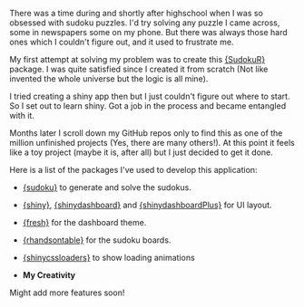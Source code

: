 There was a time during and shortly after highschool when I was so obsessed with sudoku puzzles. I'd try solving any puzzle I came across, some  in newspapers some on my phone. But there was always those hard ones which I couldn't figure out, and it used to frustrate me. 

My first attempt at solving my problem was to create this [{SudokuR}](https://github.com/kennedymwavu/SudokuR-pkg) package. I was quite satisfied since I created it from scratch (Not like invented the whole universe but the logic is all mine).

I tried creating a shiny app then but I just couldn't figure out where to start. So I set out to learn shiny. Got a job in the process and became entangled with it. 

Months later I scroll down my GitHub repos only to find this as one of the million unfinished projects (Yes, there are many others!). At this point it feels like a toy project (maybe it is, after all) but I just decided to get it done.

Here is a list of the packages I've used to develop this application:
* [{sudoku}](https://cran.r-project.org/web/packages/sudoku/index.html) to 
generate and solve the sudokus.

* [{shiny}](https://shiny.rstudio.com/), [{shinydashboard}](https://rstudio.github.io/shinydashboard/) and [{shinydashboardPlus}](https://rinterface.github.io/shinydashboardPlus/) for UI layout.

* [{fresh}](https://dreamrs.github.io/fresh/articles/fresh.html) for the dashboard theme.

* [{rhandsontable}](https://jrowen.github.io/rhandsontable/) for the sudoku boards.

* [{shinycssloaders}](https://github.com/daattali/shinycssloaders) to show loading animations

* **My Creativity**


Might add more features soon!
